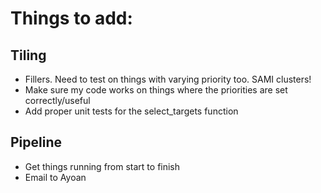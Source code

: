 # Things to add:

## Tiling

* Fillers. Need to test on things with varying priority too. SAMI clusters!
* Make sure my code works on things where the priorities are set correctly/useful
* Add proper unit tests for the select_targets function


## Pipeline

* Get things running from start to finish
* Email to Ayoan
